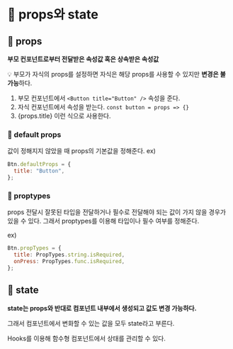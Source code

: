 # 📖 props와 state

## 🧐 props

**부모 컨포넌트로부터 전달받은 속성값 혹은 상속받은 속성값**

💡 부모가 자식의 props를 설정하면 자식은 해당 props를 사용할 수 있지만 **변경은 불가능**하다.

1. 부모 컨포넌트에서 ```<Button title="Button" />``` 속성을 준다.
2. 자식 컨포넌트에서 속성을 받는다. ```const button = props => {}```
3. {props.title} 이런 식으로 사용한다.

### 📃 default props
값이 정해지지 않았을 때 props의 기본값을 정해준다.
ex)
```js
Btn.defaultProps = {
  title: "Button",
};
```
### 📃 proptypes
props 전달시 잘못된 타입을 전달하거나 필수로 전달해야 되는 값이 가지 않을 경우가 있을 수 있다.
그래서 proptypes를 이용해 타입이나 필수 여부를 정해준다.

ex)
```js
Btn.propTypes = {
  title: PropTypes.string.isRequired,
  onPress: PropTypes.func.isRequired,
};
```




## 🧐 state

**state는 props와 반대로 컴포넌트 내부에서 생성되고 값도 변경 가능하다.**

그래서 컴포넌트에서 변화할 수 있는 값을 모두 state라고 부른다.

Hooks를 이용해 함수형 컴포넌트에서 상태를 관리할 수 있다.